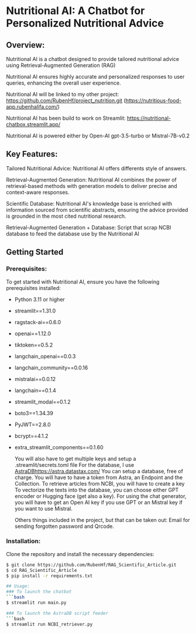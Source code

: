# Nutritional AI: A Chatbot for Personalized Nutritional Advice

## Overview:
Nutritional AI is a chatbot designed to provide tailored nutritional advice using Retrieval-Augmented Generation (RAG)

Nutritional AI ensures highly accurate and personalized responses to user queries, enhancing the overall user experience.

Nutritional AI will be linked to my other project: https://github.com/RubenHf/project_nutrition.git (https://nutritious-food-app.rubenhalifa.com/)

Nutritional AI has been build to work on Streamlit: https://nutritional-chatbox.streamlit.app/

Nutritional AI is powered either by Open-AI gpt-3.5-turbo or Mistral-7B-v0.2

## Key Features:
Tailored Nutritional Advice: Nutritional AI offers differents style of answers.

Retrieval-Augmented Generation: Nutritional AI combines the power of retrieval-based methods with generation models to deliver precise and context-aware responses.

Scientific Database: Nutritional AI's knowledge base is enriched with information sourced from scientific abstracts, ensuring the advice provided is grounded in the most cited nutritional research.

Retrieval-Augmented Generation + Database: Script that scrap NCBI database to feed the database use by the Nutritional AI

## Getting Started

### Prerequisites:

To get started with Nutritional AI, ensure you have the following prerequisites installed:

- Python 3.11 or higher
- streamlit==1.31.0
- ragstack-ai==0.6.0
- openai==1.12.0
- tiktoken==0.5.2
- langchain_openai==0.0.3
- langchain_community==0.0.16
- mistralai==0.0.12
- langchain==0.1.4
- streamlit_modal==0.1.2
- boto3==1.34.39
- PyJWT==2.8.0
- bcrypt==4.1.2
- extra_streamlit_components==0.1.60

  You will also have to get multiple keys and setup a .streamlit/secrets.toml file
  For the database, I use [AstraDB](https://astra.datastax.com/)https://astra.datastax.com/
  You can setup a database, free of charge. You will have to have a token from Astra, an Endpoint and the Collection.
  To retrieve articles from NCBI, you will have to create a key
  To vectorize the texts into the database, you can choose either GPT encoder or Hugging face (get also a key).
  For using the chat generator, you will have to get an Open AI key if you use GPT or an Mistral key if you want to use Mistral.

  Others things included in the project, but that can be taken out: Email for sending forgotten password and Qrcode.

### Installation:
Clone the repository and install the necessary dependencies:

```bash
$ git clone https://github.com/RubenHf/RAG_Scientific_Article.git
$ cd RAG_Scientific_Article
$ pip install -r requirements.txt

## Usage:
### To launch the chatbot
```bash
$ streamlit run main.py

### To launch the AstraDB script feeder
```bash
$ streamlit run NCBI_retriever.py



